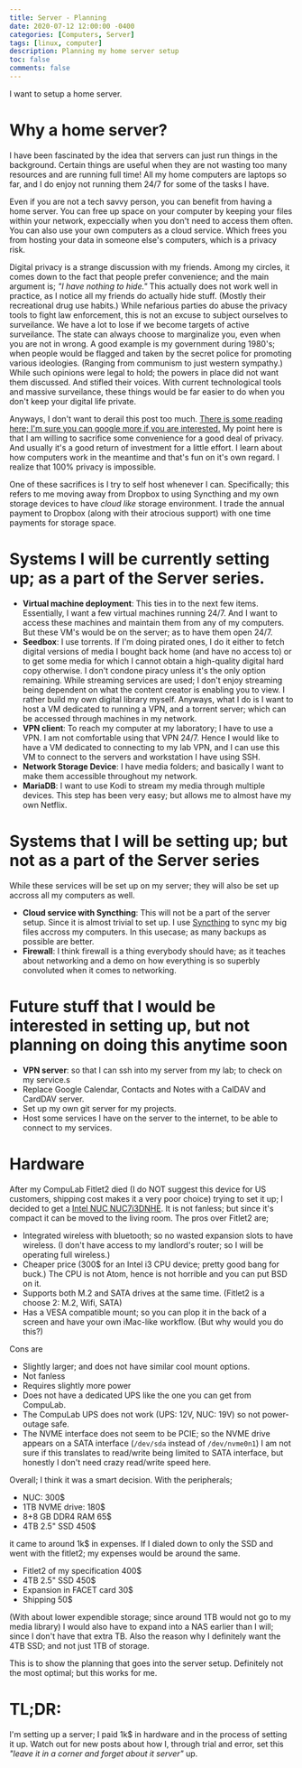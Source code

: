 ```yaml
---
title: Server - Planning
date: 2020-07-12 12:00:00 -0400
categories: [Computers, Server]
tags: [linux, computer]
description: Planning my home server setup
toc: false
comments: false
---
```


I want to setup a home server.

# Why a home server?

I have been fascinated by the idea that servers can just run things in the background.
Certain things are useful when they are not wasting too many resources
and are running full time!
All my home computers are laptops so far, and I do enjoy not running them 24/7
for some of the tasks I have.

Even if you are not a tech savvy person, you can benefit from having a home server.
You can free up space on your computer by keeping your files within your network,
expeccially when you don't need to access them often.
You can also use your own computers as a cloud service.
Which frees you from hosting your data in someone else's computers,
which is a privacy risk.

Digital privacy is a strange discussion with my friends.
Among my circles, it comes down to the fact that people prefer convenience;
and the main argument is; *"I have nothing to hide."*
This actually does not work well in practice,
as I notice all my friends do actually hide stuff.
(Mostly their recreational drug use habits.)
While nefarious parties do abuse the privacy tools to fight law enforcement,
this is not an excuse to subject ourselves to surveilance.
We have a lot to lose if we become targets of active surveilance.
The state can always choose to marginalize you, even when you are not in wrong.
A good example is my government during 1980's;
when people would be flagged and taken by the secret police for promoting
various ideologies. (Ranging from communism to just western sympathy.)
While such opinions were legal to hold; the powers in place did not want them discussed.
And stifled their voices.
With current technological tools and massive surveilance,
these things would be far easier to do when you don't keep your digital life private.

Anyways, I don't want to derail this post too much.
[There is some reading here; I'm sure you can google more if you are interested.](https://teachprivacy.com/10-reasons-privacy-matters/)
My point here is that I am willing to sacrifice some convenience for a good deal of privacy.
And usually it's a good return of investment for a little effort.
I learn about how computers work in the meantime and that's fun on it's own regard.
I realize that 100% privacy is impossible.

One of these sacrifices is I try to self host whenever I can.
Specifically; this refers to me moving away from Dropbox to using Syncthing
and my own storage devices to have *cloud like* storage environment.
I trade the annual payment to Dropbox (along with their atrocious support)
with one time payments for storage space.

# Systems I will be currently setting up; as a part of the Server series.

* **Virtual machine deployment**: This ties in to the next few items.
Essentially, I want a few virtual machines running 24/7.
And I want to access these machines and maintain them from any of my computers.
But these VM's would be on the server; as to have them open 24/7.
* **Seedbox**: I use torrents. If I'm doing pirated ones, I do it
either to fetch digital versions of media I bought back home (and have no access to)
or to get some media for which I cannot obtain a high-quality digital hard copy otherwise.
I don't condone piracy unless it's the only option remaining.
While streaming services are used; I don't enjoy streaming being dependent on
what the content creator is enabling you to view.
I rather build my own digital library myself.
Anyways, what I do is I want to host a VM dedicated to running a VPN,
and a torrent server; which can be accessed through machines in my network.
* **VPN client**: To reach my computer at my laboratory; I have to use a VPN.
I am not comfortable using that VPN 24/7.
Hence I would like to have a VM dedicated to connecting to my lab VPN,
and I can use this VM to connect to the servers and workstation I have using SSH.
* **Network Storage Device**: I have media folders;
and basically I want to make them accessible throughout my network.
* **MariaDB**: I want to use Kodi to stream my media through multiple devices.
This step has been very easy; but allows me to almost have my own Netflix.

# Systems that I will be setting up; but not as a part of the Server series

While these services will be set up on my server;
they will also be set up accross all my computers as well.

* **Cloud service with Syncthing**: This will not be a part of the server setup.
Since it is almost trivial to set up.
I use [Syncthing](https://syncthing.net/) to sync my big files accross my computers.
In this usecase; as many backups as possible are better.
* **Firewall**: I think firewall is a thing everybody should have;
as it teaches about networking and a demo on how everything is so superbly convoluted
when it comes to networking.

# Future stuff that I would be interested in setting up, but not planning on doing this anytime soon

* **VPN server**: so that I can ssh into my server from my lab;
to check on my service.s
* Replace Google Calendar, Contacts and Notes with a CalDAV and CardDAV server.
* Set up my own git server for my projects.
* Host some services I have on the server to the internet, to be able to connect to my services.

# Hardware

After my CompuLab Fitlet2 died (I do NOT suggest this device for US customers,
shipping cost makes it a very poor choice) trying to set it up;
I decided to get a [Intel NUC NUC7i3DNHE](https://www.amazon.com/gp/product/B078TGV39W).
It is not fanless; but since it's compact it can be moved to the living room.
The pros over Fitlet2 are;

* Integrated wireless with bluetooth; so no wasted expansion slots to have wireless.
(I don't have access to my landlord's router; so I will be operating full wireless.)
* Cheaper price (300$ for an Intel i3 CPU device; pretty good bang for buck.)
The CPU is not Atom, hence is not horrible and you can put BSD on it.
* Supports both M.2 and SATA drives at the same time.
(Fitlet2 is a choose 2: M.2, Wifi, SATA)
* Has a VESA compatible mount; so you can plop it in the back of a screen and
have your own iMac-like workflow. (But why would you do this?)

Cons are

* Slightly larger; and does not have similar cool mount options.
* Not fanless
* Requires slightly more power
* Does not have a dedicated UPS like the one you can get from CompuLab.
* The CompuLab UPS does not work (UPS: 12V, NUC: 19V) so not power-outage safe.
* The NVME interface does not seem to be PCIE; so the NVME drive appears on
a SATA interface (`/dev/sda` instead of `/dev/nvme0n1`)
I am not sure if this translates to read/write being limited to SATA interface,
but honestly I don't need crazy read/write speed here.

Overall; I think it was a smart decision.
With the peripherals; 

* NUC: 300$
* 1TB NVME drive: 180$
* 8+8 GB DDR4 RAM 65$
* 4TB 2.5" SSD 450$

it came to around 1k$ in expenses.
If I dialed down to only the SSD and went with the fitlet2;
my expenses would be around the same.

* Fitlet2 of my specification 400$
* 4TB 2.5" SSD 450$
* Expansion in FACET card 30$
* Shipping 50$

(With about lower expendible storage; since around 1TB would not go to my media library)
I would also have to expand into a NAS earlier than I will; since I don't have that extra TB.
Also the reason why I definitely want the 4TB SSD; and not just 1TB of storage.

This is to show the planning that goes into the server setup.
Definitely not the most optimal; but this works for me.

# TL;DR:

I'm setting up a server; I paid 1k$ in hardware and in the process of setting it up.
Watch out for new posts about how I, through trial and error,
set this *"leave it in a corner and forget about it server"* up.
